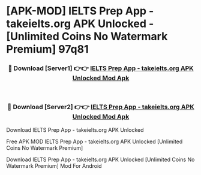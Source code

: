 # [APK-MOD] IELTS Prep App - takeielts.org APK Unlocked - [Unlimited Coins No Watermark Premium] 97q81



<div align="center">
<h3>🔴 Download [Server1] 👉👉 <a href="https://momento.my/?title=IELTS_Prep_App_-_takeielts.org_APK_Unlocked">IELTS Prep App - takeielts.org APK Unlocked Mod Apk</a></h3><br>

<h3>🔴 Download [Server2] 👉👉 <a href="https://momento.my/?title=IELTS_Prep_App_-_takeielts.org_APK_Unlocked">IELTS Prep App - takeielts.org APK Unlocked Mod Apk</a></h3>
</div>



Download IELTS Prep App - takeielts.org APK Unlocked 

Free APK MOD IELTS Prep App - takeielts.org APK Unlocked [Unlimited Coins No Watermark Premium]

Download IELTS Prep App - takeielts.org APK Unlocked [Unlimited Coins No Watermark Premium] Mod For Android
